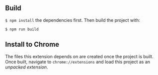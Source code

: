 ## Build
```$ npm install``` the dependencies first. Then build the project with:

```
$ npm run build
```

## Install to Chrome
The files this extension depends on are created once the project is built.
Once built, navigate to ```chrome://extensions``` and load this project as an *unpacked extension*.